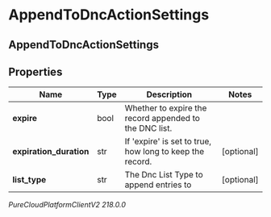 # AppendToDncActionSettings

## AppendToDncActionSettings

## Properties

|Name | Type | Description | Notes|
|------------ | ------------- | ------------- | -------------|
| **expire** | bool | Whether to expire the record appended to the DNC list. | |
| **expiration_duration** | str | If &#39;expire&#39; is set to true, how long to keep the record. | [optional] |
| **list_type** | str | The Dnc List Type to append entries to | [optional] |



_PureCloudPlatformClientV2 218.0.0_
